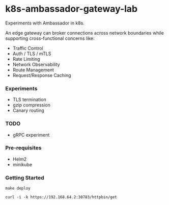 # k8s-ambassador-gateway-lab

Experiments with Ambassador in k8s.

An edge gateway can broker connections across network boundaries while supporting cross-functional concerns like:

- Traffic Control
- Auth / TLS / mTLS
- Rate Limiting
- Network Observability
- Route Management
- Request/Response Caching

### Experiments

- TLS termination
- gzip compression
- Canary routing

### TODO

- gRPC experiment

### Pre-requisites

- Helm2
- minikube

### Getting Started

```
make deploy
```

```
curl -i -k https://192.168.64.2:30783/httpbin/get
```